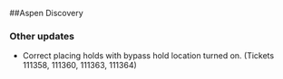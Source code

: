 ##Aspen Discovery

### Other updates
- Correct placing holds with bypass hold location turned on. (Tickets 111358, 111360, 111363, 111364)